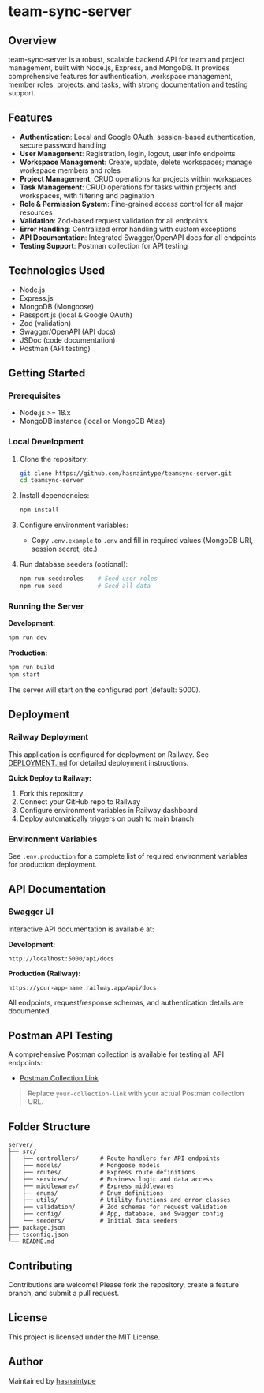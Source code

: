 # team-sync-server

## Overview

team-sync-server is a robust, scalable backend API for team and project management, built with Node.js, Express, and MongoDB. It provides comprehensive features for authentication, workspace management, member roles, projects, and tasks, with strong documentation and testing support.

## Features

- **Authentication**: Local and Google OAuth, session-based authentication, secure password handling
- **User Management**: Registration, login, logout, user info endpoints
- **Workspace Management**: Create, update, delete workspaces; manage workspace members and roles
- **Project Management**: CRUD operations for projects within workspaces
- **Task Management**: CRUD operations for tasks within projects and workspaces, with filtering and pagination
- **Role & Permission System**: Fine-grained access control for all major resources
- **Validation**: Zod-based request validation for all endpoints
- **Error Handling**: Centralized error handling with custom exceptions
- **API Documentation**: Integrated Swagger/OpenAPI docs for all endpoints
- **Testing Support**: Postman collection for API testing

## Technologies Used

- Node.js
- Express.js
- MongoDB (Mongoose)
- Passport.js (local & Google OAuth)
- Zod (validation)
- Swagger/OpenAPI (API docs)
- JSDoc (code documentation)
- Postman (API testing)

## Getting Started

### Prerequisites

- Node.js >= 18.x
- MongoDB instance (local or MongoDB Atlas)

### Local Development

1. Clone the repository:
   ```sh
   git clone https://github.com/hasnaintype/teamsync-server.git
   cd teamsync-server
   ```

2. Install dependencies:
   ```sh
   npm install
   ```

3. Configure environment variables:
   - Copy `.env.example` to `.env` and fill in required values (MongoDB URI, session secret, etc.)

4. Run database seeders (optional):
   ```sh
   npm run seed:roles    # Seed user roles
   npm run seed          # Seed all data
   ```

### Running the Server

**Development:**
```sh
npm run dev
```

**Production:**
```sh
npm run build
npm start
```

The server will start on the configured port (default: 5000).

## Deployment

### Railway Deployment

This application is configured for deployment on Railway. See [DEPLOYMENT.md](DEPLOYMENT.md) for detailed deployment instructions.

**Quick Deploy to Railway:**
1. Fork this repository
2. Connect your GitHub repo to Railway
3. Configure environment variables in Railway dashboard
4. Deploy automatically triggers on push to main branch

### Environment Variables

See `.env.production` for a complete list of required environment variables for production deployment.

## API Documentation

### Swagger UI

Interactive API documentation is available at:

**Development:**
```
http://localhost:5000/api/docs
```

**Production (Railway):**
```
https://your-app-name.railway.app/api/docs
```

All endpoints, request/response schemas, and authentication details are documented.

## Postman API Testing

A comprehensive Postman collection is available for testing all API endpoints:

- [Postman Collection Link](https://www.postman.com/collections/your-collection-link)

> Replace `your-collection-link` with your actual Postman collection URL.

## Folder Structure

```
server/
├── src/
│   ├── controllers/      # Route handlers for API endpoints
│   ├── models/           # Mongoose models
│   ├── routes/           # Express route definitions
│   ├── services/         # Business logic and data access
│   ├── middlewares/      # Express middlewares
│   ├── enums/            # Enum definitions
│   ├── utils/            # Utility functions and error classes
│   ├── validation/       # Zod schemas for request validation
│   ├── config/           # App, database, and Swagger config
│   └── seeders/          # Initial data seeders
├── package.json
├── tsconfig.json
└── README.md
```

## Contributing

Contributions are welcome! Please fork the repository, create a feature branch, and submit a pull request.

## License

This project is licensed under the MIT License.

## Author

Maintained by [hasnaintype](https://github.com/hasnaintype)
